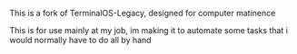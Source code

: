 This is a fork of TerminalOS-Legacy, designed for computer matinence

This is for use mainly at my job, im making it to automate some tasks that i would normally have to do all by hand
 
